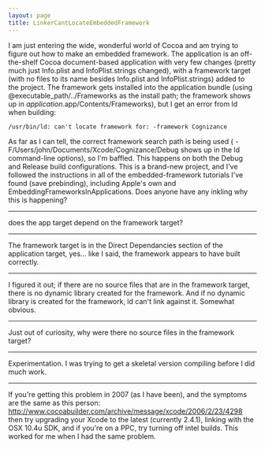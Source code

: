 ```yaml
---
layout: page
title: LinkerCantLocateEmbeddedFramework
---
```




I am just entering the wide, wonderful world of Cocoa and am trying to figure out how to make an embedded framework. The application is an off-the-shelf Cocoa document-based application with very few changes (pretty much just     Info.plist and     InfoPlist.strings changed), with a framework target (with no files to its name besides     Info.plist and     InfoPlist.strings) added to the project. The framework gets installed into the application bundle (using     @executable_path/../Frameworks as the install path; the framework shows up in     *application*.app/Contents/Frameworks), but I get an error from     ld when building:

    /usr/bin/ld: can't locate framework for: -framework Cognizance

As far as I can tell, the correct framework search path is being used (    -F/Users/john/Documents/Xcode/Cognizance/Debug shows up in the     ld command-line options), so I'm baffled. This happens on both the Debug and Release build configurations. This is a brand-new project, and I've followed the instructions in all of the embedded-framework tutorials I've found (save prebinding), including Apple's own and EmbeddingFrameworksInApplications. Does anyone have any inkling why this is happening?

----

does the app target depend on the framework target?

----

The framework target is in the Direct Dependancies section of the application target, yes... like I said, the framework appears to have built correctly.

----

I figured it out; if there are no source files that are in the framework target, there is no dynamic library created for the framework. And if no dynamic library is created for the framework,     ld can't link against it. Somewhat obvious.

----

Just out of curiosity, why were there no source files in the framework target?

----

Experimentation. I was trying to get a skeletal version compiling before I did much work.

----

If you're getting this problem in 2007 (as I have been), and the symptoms are the same as this person: http://www.cocoabuilder.com/archive/message/xcode/2006/2/23/4298 then try upgrading your Xcode to the latest (currently 2.4.1), linking with the OSX 10.4u SDK, and if you're on a PPC, try turning off intel builds.  This worked for me when I had the same problem.

